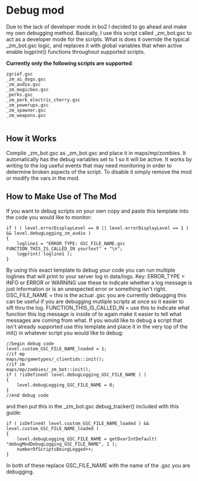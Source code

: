 # Debug mod

Due to the lack of developer mode in bo2 I decided to go ahead and make my own debugging method.
Basically, I use this script called _zm_bot.gsc to act as a developer mode for the scripts.
What is does it override the typical _zm_bot.gsc logic, and replaces it with global variables that when active enable logprint() functions throughout supported scripts.

**Currently only the following scripts are supported**:
```
zgrief.gsc
_zm_ai_dogs.gsc
_zm_audio.gsc
_zm_magicbox.gsc
_perks.gsc
_zm_perk_electric_cherry.gsc
_zm_powerups.gsc
_zm_spawner.gsc
_zm_weapons.gsc


```

## How it Works

Compile _zm_bot.gsc as _zm_bot.gsc and place it in maps/mp/zombies. It automatically has the debug variables set to 1 so it will be active.
It works by writing to the log useful events that may need monitoring in order to determine broken aspects of the script.
To disable it simply remove the mod or modify the vars in the mod.

## How to Make Use of The Mod

If you want to debug scripts on your own copy and paste this template into the code you would like to monitor:
```
if ( ( level.errorDisplayLevel == 0 || level.errorDisplayLevel == 1 ) && level.debugLogging_zm_audio )
{
	logline1 = "ERROR_TYPE: GSC_FILE_NAME.gsc FUNCTION_THIS_IS_CALLED_IN yourtext" + "\n";
	logprint( logline1 );
}
```
By using this exact template to debug your code you can run multiple loglines that will print to your server log in data/logs.
Key:
ERROR_TYPE = INFO or ERROR or WARNING use these to indicate whether a log message is just information or is an unexpected error or something isn't right.
GSC_FILE_NAME = this is the actual .gsc you are currently debugging this can be useful if you are debugging mutliple scripts at once so it easier to sift thru the log.
FUNCTION_THIS_IS_CALLED_IN = use this to indicate what function this log message is inside of to again make it easier to tell what messages are coming from what.
If you would like to debug a script that isn't already supported use this template and place it in the very top of the init() in whatever script you would like to debug:
```
//begin debug code
level.custom_GSC_FILE_NAME_loaded = 1;
//if mp 
maps/mp/gametypes/_clientids::init();
//if zm
maps/mp/zombies/_zm_bot::init();
if ( !isDefined( level.debugLogging_GSC_FILE_NAME ) )
{
	level.debugLogging_GSC_FILE_NAME = 0;
}
//end debug code
```
and then put this in the _zm_bot.gsc debug_tracker() included with this guide:
```
if ( isDefined( level.custom_GSC_FILE_NAME_loaded ) && level.custom_GSC_FILE_NAME_loaded )
{
	level.debugLogging_GSC_FILE_NAME = getDvarIntDefault( "debugModDebugLogging_GSC_FILE_NAME", 1 );
	numberOfScriptsBeingLogged++;
}
```
In both of these replace GSC_FILE_NAME with the name of the .gsc you are debugging.

